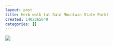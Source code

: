 ```yaml
---
layout: post
title: Herb walk (at Bald Mountain State Park)
created: 1402265049
categories: []
---
```

<img src="http://24.media.tumblr.com/d4cdf602546e962344d7a16e3be7e076/tumblr_n6vemxYV7m1rsr8w3o1_500.jpg"/><br/><br/>
